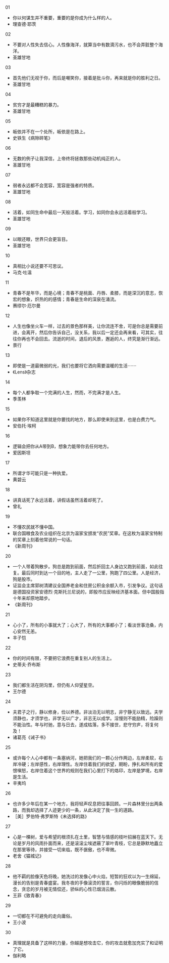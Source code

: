01
- 你以何谋生并不重要，重要的是你成为什么样的人。
- 理查德·耶茨

02 
- 不要对人性失去信心。人性像海洋，就算当中有数滴污水，也不会弄脏整个海洋。
- 圣雄甘地

03 
- 首先他们无视于你，而后是嘲笑你，接着是批斗你，再来就是你的胜利之日。
- 圣雄甘地

04 
- 贫穷才是最糟糕的暴力。
- 圣雄甘地

05 
- 皈依并不在一个处所，皈依是在路上。
- 史铁生《病隙碎笔》

06
- 无数的例子让我深信，上帝终将拯救那些动机纯正的人。
- 圣雄甘地

07 
- 弱者永远都不会宽容，宽容是强者的特质。
- 圣雄甘地

08 
- 活着，如同生命中最后一天般活着。学习，如同你会永远活着般学习。
- 圣雄甘地

09 
- 以眼还眼，世界只会更盲目。
- 圣雄甘地

10 
- 真相比小说还要不可思议。
- 马克·吐温

11
- 青春不是年华，而是心境；青春不是桃面、丹唇、柔膝，而是深沉的意志，恢宏的想象，炽热的的感情；青春是生命的深泉在涌流。
- 赛缪尔·厄尔曼

12 
- 人生也像坐火车一样，过去的景色那样美，让你流连不舍，可是你总是需要前进，会离开，然后你告诉自己，没关系，我以后一定还会再来看，可其实，往往你再也不会回去。流逝的时间，退后的风景，邂逅的人，终究是渐行渐远。
- 景行

13 
- 即使是一道最微弱的光，我们也要将它洒向需要温暖的生活⋯⋯
- 《Lens》杂志

14 
- 每个人都争取一个完满的人生，然而，不完满才是人生。
- 季羡林

15 
- 如果你不知道这里就是你要找的地方，那么即使来到这里，也是白费力气。
- 安伯托·埃柯

16 
- 逻辑会把你从A带到B，想象力能带你去任何地方。
- 爱因斯坦

17 
- 所谓才华可能只是一种执爱。
- 黄碧云

18 
- 讲真话死了永远活着，讲假话虽然活着却死了。
- 曾礼

19 
- 不懂农民就不懂中国。
- 联合国粮食及农业组织在北京为温家宝颁发“农民”奖章。在这枚为温家宝特制的奖章上刻着他常说的一句话。
- 《新周刊》

20 
- 一个人带着狗散步。狗总是跑到前面，然后折回主人身边又跑到前面，如此往复。最后同时到达一个目的地，主人走了一公里，狗跑了四公里。人是经济，狗是股市。
- 证监会主席郭树清建议全国养老金和住房公积金余额入市，引发争议。这句话是德国投资家安德烈·克斯托兰尼说的，即股市应反映经济基本面。但中国股指十年来却原地踏步。
- 《新周刊》

21 
- 心小了，所有的小事就大了；心大了，所有的大事都小了；看淡世事沧桑，内心安然无恙。
- 丰子恺

22 
- 你的时间有限，不要把它浪费在重复别人的生活上。
- 史蒂夫·乔布斯

23 
- 我们都生活在阴沟里，但仍有人仰望星空。
- 王尔德

24 
- 夫君子之行，静以修身，俭以养德。非淡泊无以明志，非宁静无以致远。夫学须静也，才须学也，非学无以广才，非志无以成学。淫慢则不能励精，险躁则不能治性。年与时驰，意与日去，遂成枯落，多不接世，悲守穷庐，将复何及！
- 诸葛亮《诫子书》

25 
- 或许每个人心中都有一条塞纳河，她把我们的一颗心分作两边，左岸柔软，右岸冷硬；左岸感性，右岸理性。左岸住着我们的欲望，期盼，挣扎和所有的爱恨嗔怒，右岸住着这个世界的规则在我们心里打下的烙印，左岸是梦境，右岸是生活。
- 辛夷坞

26 
- 也许多少年后在某一个地方，我将轻声叹息把往事回顾。一片森林里分出两条路，而我却选择了人迹更少的一条，从此决定了我一生的道路。
- ［美］罗伯特·弗罗斯特《未选择的路》

27 
- 心是一棵树，爱与希望的根须扎在土里，智慧与情感的枝叶招展在蓝天下。无论是岁月的风雨扑面而来，还是滚滚尘埃遮蔽了翠叶青枝，它总是静默地矗立在那里等待，并接受一切来临，既不倨傲，也不卑微。 
- 老舍《猫城记》

28 
- 他不羁的脸像天色将晚，她洗过的发像心中火焰，短暂的狂欢以为一生绵延，漫长的告别是青春盛宴。我冬夜的手像滚烫的誓言，你闪烁的眼像脆弱的信念，贪恋的岁月被无情偿还，骄纵的心性已烟消云散。
- 王菲《致青春》

29 
- 一切都在不可避免的走向庸俗。
- 王小波

30 
- 真理就是具备了这样的力量，你越是想攻击它，你的攻击就愈加充实了和证明了它。
- 伽利略
